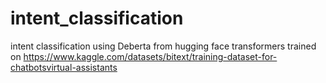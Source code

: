 # intent_classification
intent classification using Deberta from hugging face transformers trained on https://www.kaggle.com/datasets/bitext/training-dataset-for-chatbotsvirtual-assistants
